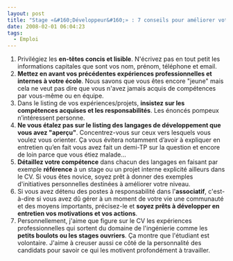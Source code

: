```yaml
---
layout: post
title: "Stage «&#160;Développeur&#160;» : 7 conseils pour améliorer votre CV"
date: 2008-02-01 06:04:23
tags:
  - Emploi
---
```


1. Privil&#233;giez les **en-t&#234;tes concis et lisible**. N'&#233;crivez pas en tout petit les informations capitales que sont vos nom, pr&#233;nom, t&#233;l&#233;phone et email.
2. **Mettez en avant vos pr&#233;c&#233;dentes exp&#233;riences professionnelles et internes &#224; votre &#233;cole**. Nous savons que vous &#234;tes encore &quot;jeune&quot; mais cela ne veut pas dire que vous n'avez jamais acquis de comp&#233;tences par vous-m&#234;me ou en &#233;quipe.
3. Dans le listing de vos exp&#233;riences/projets, **insistez sur les comp&#233;tences acquises et les responsabilit&#233;s**. Les &#233;nonc&#233;s pompeux n&#8217;int&#233;ressent personne.
4. **Ne vous &#233;talez pas sur le listing des langages de d&#233;veloppement que vous avez &quot;aper&#231;u&quot;**. Concentrez-vous sur ceux vers lesquels vous voulez vous orienter. &#199;a vous &#233;vitera notamment d&#8217;avoir &#224; expliquer en entretien qu&#8217;en fait vous avez fait un demi-TP sur la question et encore de loin parce que vous &#233;tiez malade…
5. **D&#233;taillez votre comp&#233;tence** dans chacun des langages en faisant par exemple **r&#233;f&#233;rence** &#224; un stage ou un projet interne explicit&#233; ailleurs dans le CV. Si vous &#234;tes novice, soyez pr&#234;t &#224; donner des exemples d'initiatives personnelles destin&#233;es &#224; am&#233;liorer votre niveau.
6. Si vous avez d&#233;tenu des postes &#224; responsabilit&#233; dans l'**associatif**, c'est-&#224;-dire si vous avez d&#251; g&#233;rer &#224; un moment de votre vie une communaut&#233; et des moyens importants, pr&#233;cisez-le et **soyez pr&#234;ts &#224; d&#233;velopper en entretien vos motivations et vos actions**.
7. Personnellement, j'aime que figure sur le CV les exp&#233;riences professionnelles qui sortent du domaine de l'ing&#233;nierie comme les **petits boulots ou les stages ouvriers**. &#199;a montre que l'&#233;tudiant est volontaire. J'aime &#224; creuser aussi ce c&#244;t&#233; de la personnalit&#233; des candidats pour savoir ce qui les motivent profond&#233;ment &#224; travailler.
